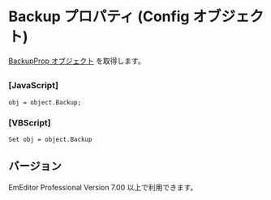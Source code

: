 # Backup プロパティ (Config オブジェクト)

[BackupProp オブジェクト](../backup_prop/index) を取得します。

## 

### \[JavaScript\]

```
obj = object.Backup;
```

### \[VBScript\]

```
Set obj = object.Backup
```

## バージョン

EmEditor Professional Version 7.00 以上で利用できます。
